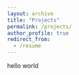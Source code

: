 ```yaml
---
layout: archive
title: "Projects"
permalink: /projects/
author_profile: true
redirect_from:
  - /resume
---
```

hello world
